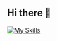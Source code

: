 ## Hi there 👋

[![My Skills](https://skillicons.dev/icons?i=js,ts,docker&perline=3)](https://skillicons.dev)
